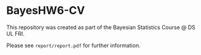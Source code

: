 # BayesHW6-CV

This repository was created as part of the Bayesian Statistics Course @ DS UL FRI.

Please see `report/report.pdf` for further information.